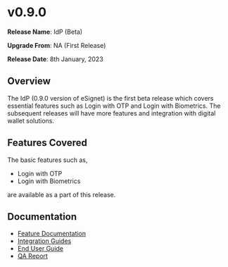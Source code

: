 # v0.9.0

**Release Name**: IdP (Beta)

**Upgrade From**: NA (First Release)

**Release Date**: 8th January, 2023

## Overview

The IdP (0.9.0 version of eSignet) is the first beta release which covers essential features such as Login with OTP and Login with Biometrics. The subsequent releases will have more features and integration with digital wallet solutions.

## Features Covered

The basic features such as,

* Login with OTP
* Login with Biometrics

are available as a part of this release.

## Documentation

* [Feature Documentation](../../overview/features/)
* [Integration Guides](../../integration/)
* [End User Guide](../../end-user-guide/)
* [QA Report](test-report/)
